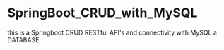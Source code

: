 # SpringBoot_CRUD_with_MySQL
this is a Springboot CRUD RESTful API's and connectivity with MySQL a DATABASE
